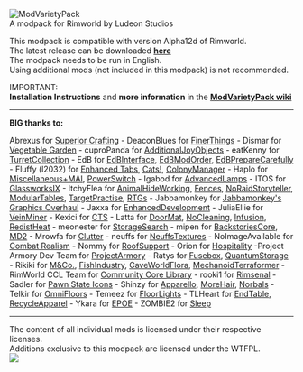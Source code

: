 ![ModVarietyPack](http://i.imgur.com/AoDloic.png)    
A modpack for Rimworld by Ludeon Studios

This modpack is compatible with version Alpha12d of Rimworld.        
The latest release can be downloaded **[here](https://github.com/simon-82/ModVarietyPack/releases)**    
The modpack needs to be run in English.    
Using additional mods (not included in this modpack) is not recommended.        
     
IMPORTANT:    
**Installation Instructions** and **more information** in the **[ModVarietyPack wiki](https://github.com/simon-82/ModVarietyPack/wiki)**     

____     
**BIG thanks to:** 

Abrexus for [Superior Crafting](https://ludeon.com/forums/index.php?topic=11741.0) - DeaconBlues for [FinerThings](https://ludeon.com/forums/index.php?topic=10865.0) - Dismar for [Vegetable Garden](https://ludeon.com/forums/index.php?topic=12934.0) - cuproPanda for [AdditionalJoyObjects](https://ludeon.com/forums/index.php?topic=13400.0) - eatKenny for [TurretCollection](https://ludeon.com/forums/index.php?topic=6895.0) - EdB for [EdBInterface](https://ludeon.com/forums/index.php?topic=5258.0), [EdBModOrder](https://ludeon.com/forums/index.php?topic=7454.0), [EdBPrepareCarefully](https://ludeon.com/forums/index.php?topic=6261.0) - Fluffy (l2032) for [Enhanced Tabs](https://ludeon.com/forums/index.php?topic=16120.0), [Cats!](https://ludeon.com/forums/index.php?topic=15457.0), [ColonyManager](https://ludeon.com/forums/index.php?topic=16888.0) - Haplo for [Miscellaneous+MAI](http://ludeon.com/forums/index.php?board=15.0), [PowerSwitch](http://ludeon.com/forums/index.php?board=15.0) - Igabod for [AdvancedLamps](https://ludeon.com/forums/index.php?topic=6813.0) - ITOS for [GlassworksIX](https://ludeon.com/forums/index.php?topic=3223.0) - ItchyFlea for [AnimalHideWorking](https://ludeon.com/forums/index.php?topic=2569.0), [Fences](https://ludeon.com/forums/index.php?topic=10623.0), [NoRaidStoryteller](https://ludeon.com/forums/index.php?topic=10623.0), [ModularTables](https://ludeon.com/forums/index.php?topic=10623.0), [TargetPractise](https://ludeon.com/forums/index.php?topic=10623.0), [RTGs](https://ludeon.com/forums/index.php?topic=10623.0) - Jabbamonkey for [Jabbamonkey's Graphics Overhaul](https://ludeon.com/forums/index.php?topic=10895.0) -  Jaxxa for [EnhancedDevelopment](https://ludeon.com/forums/index.php?topic=15606.0) - JuliaEllie for [VeinMiner](https://ludeon.com/forums/index.php?topic=9616.0) - Kexici for [CTS](https://ludeon.com/forums/index.php?topic=14763.0) - Latta for [DoorMat](https://ludeon.com/forums/index.php?topic=11171.0), [NoCleaning](https://ludeon.com/forums/index.php?topic=11171.0), [Infusion](https://ludeon.com/forums/index.php?topic=12783.0), [RedistHeat](https://ludeon.com/forums/index.php?topic=11056.0) - meonester for [StorageSearch](https://ludeon.com/forums/index.php?topic=16658.0) - mipen for [BackstoriesCore](https://ludeon.com/forums/index.php?topic=11730.0), [MD2](https://ludeon.com/forums/index.php?topic=7380.0) - Mrowfa for [Clutter](https://ludeon.com/forums/index.php?topic=2541.0) - neuffs for [NeuffsTextures](https://github.com/neuffs/NeuffsTextures) - NoImageAvailable for [Combat Realism](https://ludeon.com/forums/index.php?topic=9759.0) - Nommy for [RoofSupport](https://ludeon.com/forums/index.php?topic=7458.0) - Orion for [Hospitality](https://ludeon.com/forums/index.php?action=profile;u=33462) -Project Armory Dev Team for [ProjectArmory](http://moddb.com/mods/project-armory) - Ratys for [Fusebox](https://ludeon.com/forums/index.php?topic=11272.0), [QuantumStorage](https://ludeon.com/forums/index.php?topic=11272.0) - Rikiki for [M&Co.](http://ludeon.com/forums/index.php?topic=5930.0), [FishIndustry](https://ludeon.com/forums/index.php?topic=13172.msg133445#msg133445), [CaveWorldFlora](https://ludeon.com/forums/index.php?topic=13172.msg133446#msg133446), [MechanoidTerraformer](https://ludeon.com/forums/index.php?topic=13172.0) - RimWorld CCL Team for [Community Core Library](https://ludeon.com/forums/index.php?topic=14172.0) - rooki1 for [Rimsenal](https://ludeon.com/forums/index.php?topic=11160.0) - Sadler for [Pawn State Icons](https://ludeon.com/forums/index.php?topic=9163.0) - Shinzy for [Apparello](https://ludeon.com/forums/index.php?topic=5085.msg48933#msg48933), [MoreHair](https://ludeon.com/forums/index.php?topic=6585.0), [Norbals](https://ludeon.com/forums/index.php?topic=7670.0) - Telkir for [OmniFloors](https://ludeon.com/forums/index.php?topic=4373.0) - Temeez for [FloorLights](http://temeez.me) - TLHeart for [EndTable](https://ludeon.com/forums/index.php?topic=16554.0), [RecycleApparel](https://ludeon.com/forums/index.php?topic=16626.0) - Ykara for [EPOE](https://ludeon.com/forums/index.php?topic=10571.0) - ZOMBIE2 for [Sleep](https://ludeon.com/forums/index.php?topic=15162.0)

____     
The content of all individual mods is licensed under their respective licenses.    
Additions exclusive to this modpack are licensed under the WTFPL.     
[<img src="http://www.wtfpl.net/wp-content/uploads/2012/12/wtfpl-badge-1.png">](http://www.wtfpl.net/)
